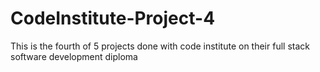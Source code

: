 # CodeInstitute-Project-4
This is the fourth of 5 projects done with code institute on their full stack software development diploma
